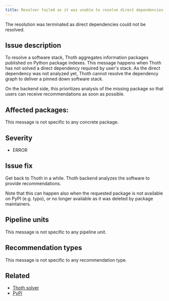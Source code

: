 ```yaml
---
title: Resolver failed as it was unable to resolve direct dependencies
---
```


The resolution was terminated as direct dependencies could not be resolved.

## Issue description

To resolve a software stack, Thoth aggregates information packages published on
Python package indexes. This message happens when Thoth has not solved a direct
dependency required by user's stack. As the direct dependency was not analyzed
yet, Thoth cannot resolve the dependency graph to deliver a pinned down
software stack.

On the backend side, this prioritizes analysis of the missing package so that
users can receive recommendations as soon as possible.

## Affected packages:

This message is not specific to any concrete package.

## Severity

 * ERROR

## Issue fix

Get back to Thoth in a while. Thoth backend analyzes the software to provide
recommendations.

Note that this can happen also when the requested package is not available on PyPI
(e.g. typo), or no longer available as it was deleted by package maintainers.

## Pipeline units

This message is not specific to any pipeline unit.

## Recommendation types

This message is not specific to any recommendation type.

## Related

 * [Thoth solver][1]
 * [PyPI][2]

[1]: https://github.com/thoth-station/solver
[2]: https://pypi.org/
